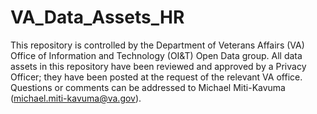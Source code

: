 VA_Data_Assets_HR
=================

This repository is controlled by the Department of Veterans Affairs (VA) Office of Information and Technology (OI&T) Open Data group.  All data assets in this repository have been reviewed and approved by a Privacy Officer; they have been posted at the request of the relevant VA office.  Questions or comments can be addressed to Michael Miti-Kavuma (michael.miti-kavuma@va.gov).
